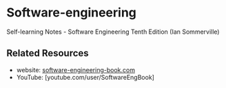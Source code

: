 # Software-engineering
Self-learning Notes - Software Engineering Tenth Edition (Ian Sommerville)

## Related Resources
- website: [software-engineering-book.com](software-engineering-book.com)
- YouTube: [youtube.com/user/SoftwareEngBook]
